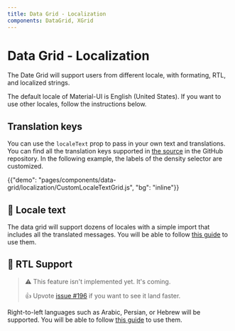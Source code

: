 ```yaml
---
title: Data Grid - Localization
components: DataGrid, XGrid
---
```


# Data Grid - Localization

<p class="description">The Date Grid will support users from different locale, with formating, RTL, and localized strings.</p>

The default locale of Material-UI is English (United States). If you want to use other locales, follow the instructions below.

## Translation keys

You can use the `localeText` prop to pass in your own text and translations.
You can find all the translation keys supported in [the source](https://github.com/mui-org/material-ui-x/blob/HEAD/packages/grid/_modules_/grid/constants/i18nConstants.ts) in the GitHub repository.
In the following example, the labels of the density selector are customized.

{{"demo": "pages/components/data-grid/localization/CustomLocaleTextGrid.js", "bg": "inline"}}

## 🚧 Locale text

The data grid will support dozens of locales with a simple import that includes all the translated messages.
You will be able to follow [this guide](/guides/localization/#locale-text) to use them.

## 🚧 RTL Support

> ⚠️ This feature isn't implemented yet. It's coming.
>
> 👍 Upvote [issue #196](https://github.com/mui-org/material-ui-x/issues/196) if you want to see it land faster.

Right-to-left languages such as Arabic, Persian, or Hebrew will be supported.
You will be able to follow [this guide](/guides/right-to-left/) to use them.
